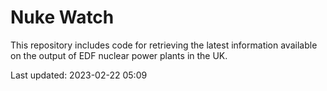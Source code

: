 # Nuke Watch

This repository includes code for retrieving the latest information available on the output of EDF nuclear power plants in the UK.

Last updated: 2023-02-22 05:09